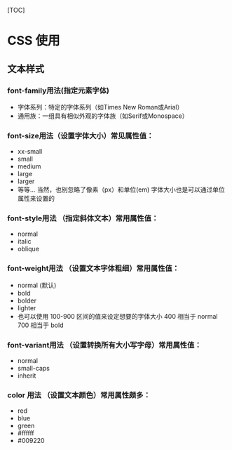 [TOC]

# CSS 使用

## 文本样式

### font-family用法(指定元素字体)
* 字体系列：特定的字体系列（如Times New Roman或Arial）
* 通用族：一组具有相似外观的字体族（如Serif或Monospace）

### font-size用法（设置字体大小）常见属性值：
* xx-small
* small
* medium
* large
* larger
* 等等...  当然，也别忽略了像素（px）和单位(em) 字体大小也是可以通过单位属性来设置的

### font-style用法 （指定斜体文本）常用属性值：

* normal
* italic
* oblique

### font-weight用法 （设置文本字体粗细）常用属性值：

* normal (默认)
* bold
* bolder
* lighter
* 也可以使用 100-900 区间的值来设定想要的字体大小 400 相当于 normal 700 相当于 bold 

### font-variant用法 （设置转换所有大小写字母）常用属性值：

* normal
* small-caps
* inherit 

### color 用法 （设置文本颜色）常用属性颇多：

* red
* blue
* green
* #ffffff
* #009220
